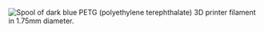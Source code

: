 ﻿![Spool of dark blue PETG (polyethylene terephthalate) 3D printer filament in 1.75mm diameter.](https://m.media-amazon.com/images/I/81opjTrv0UL._AC_SL1500_.jpg)
